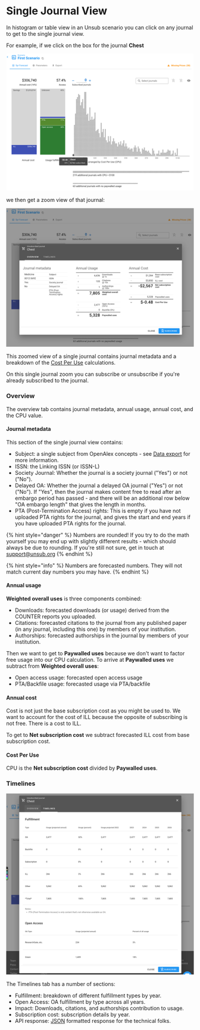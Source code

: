 # Single Journal View

In histogram or table view in an Unsub scenario you can click on any journal to get to the single journal view.&#x20;

For example, if we click on the box for the journal **Chest**

![An Unsub scenario hovering over the journal Chest](../.gitbook/assets/single-journal-view-click.png)

we then get a zoom view of that journal:

![Single journal view of the journal Chest](../.gitbook/assets/single-journal-view-zoomed.png)

This zoomed view of a single journal contains journal metadata and a breakdown of the [Cost Per Use](cost-per-use-cpu.md) calculations.&#x20;

On this single journal zoom you can subscribe or unsubscribe if you're already subscribed to the journal.

### Overview

The overview tab contains journal metadata, annual usage, annual cost, and the CPU value.

#### Journal metadata

This section of the single journal view contains:&#x20;

* Subject: a single subject from OpenAlex concepts - see [Data export](data-export.md) for more information.
* ISSN: the Linking ISSN (or ISSN-L)
* Society Journal: Whether the journal is a society journal ("Yes") or not ("No"). &#x20;
* Delayed OA: Whether the journal a delayed OA journal ("Yes") or not ("No"). If "Yes", then the journal makes content free to read after an embargo period has passed - and there will be an additional row below "OA embargo length" that gives the length in months.
* PTA (Post-Termination Access) rights: This is empty if you have not uploaded PTA rights for the journal, and gives the start and end years if you have uploaded PTA rights for the journal.

{% hint style="danger" %}
Numbers are rounded! If you try to do the math yourself you may end up with slightly different results - which should always be due to rounding. If you're still not sure, get in touch at [support@unsub.org](mailto:support@unsub.org)
{% endhint %}

{% hint style="info" %}
Numbers are forecasted numbers. They will not match current day numbers you may have.
{% endhint %}

#### Annual usage

**Weighted overall uses** is three components combined:

* Downloads: forecasted downloads (or usage) derived from the COUNTER reports you uploaded.
* Citations: forecasted citations to the journal from any published paper (in any journal, including this one) by members of your institution.
* Authorships: forecasted authorships in the journal by members of your institution.

Then we want to get to **Paywalled uses** because we don't want to factor free usage into our CPU calculation. To arrive at **Paywalled uses** we subtract from **Weighted overall uses**:

* Open access usage: forecasted open access usage
* PTA/Backfile usage: forecasted usage via PTA/backfile

#### Annual cost

Cost is not just the base subscription cost as you might be used to. We want to account for the cost of ILL because the opposite of subscribing is not free. There is a cost to ILL.&#x20;

To get to **Net subscription cost** we subtract forecasted ILL cost from base subscription cost.

#### Cost Per Use

CPU is the **Net subscription cost** divided by **Paywalled uses**.



### Timelines

![](../.gitbook/assets/single-journal-view-zoomed-timeline.png)

The Timelines tab has a number of sections:

* Fulfillment: breakdown of different fulfillment types by year.
* Open Access: OA fulfillment by type across all years.
* Impact: Downloads, citations, and authorships contribution to usage.
* Subscription cost: subscription details by year.
* API response: [JSON](https://en.wikipedia.org/wiki/JSON) formatted response for the technical folks.
